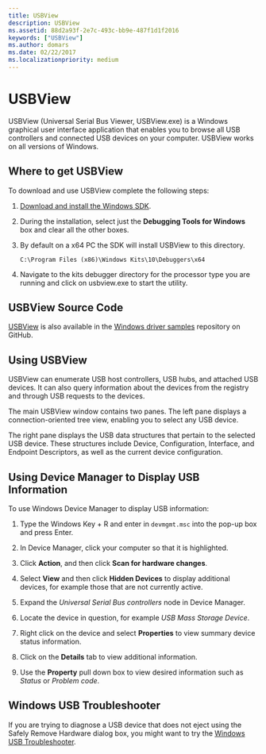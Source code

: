 ```yaml
---
title: USBView
description: USBView
ms.assetid: 88d2a93f-2e7c-493c-bb9e-487f1d1f2016
keywords: ["USBView"]
ms.author: domars
ms.date: 02/22/2017
ms.localizationpriority: medium
---
```


# USBView

USBView (Universal Serial Bus Viewer, USBView.exe) is a Windows graphical user interface application that enables you to browse all USB controllers and connected USB devices on your computer. USBView works on all versions of Windows.

## <span id="Where_to_get_USBView"></span><span id="where_to_get_usbview"></span><span id="WHERE_TO_GET_USBVIEW"></span>Where to get USBView

To download  and use USBView complete the following steps:

1. [Download and install the Windows SDK](https://developer.microsoft.com/windows/downloads/windows-10-sdk).

2. During the installation, select just the **Debugging Tools for Windows** box and clear all the other boxes.

3. By default on a x64 PC the SDK will install USBView to this directory.

   `C:\Program Files (x86)\Windows Kits\10\Debuggers\x64`

4. Navigate to the kits debugger directory for the processor type you are running and click on usbview.exe to start the utility.


## USBView Source Code

[USBView](https://go.microsoft.com/fwlink/p/?LinkId=618004) is also available in the [Windows driver samples](https://go.microsoft.com/fwlink/p/?LinkId=616507) repository on GitHub.

## <span id="using_usbview"></span><span id="USING_USBVIEW"></span>Using USBView


USBView can enumerate USB host controllers, USB hubs, and attached USB devices. It can also query information about the devices from the registry and through USB requests to the devices.

The main USBView window contains two panes. The left pane displays a connection-oriented tree view, enabling you to select any USB device.

The right pane displays the USB data structures that pertain to the selected USB device. These structures include Device, Configuration, Interface, and Endpoint Descriptors, as well as the current device configuration.


## Using Device Manager to Display USB Information

To use Windows Device Manager to display USB information:

1. Type the Windows Key + R and enter in `devmgmt.msc` into the pop-up box and press Enter.

2. In Device Manager, click your computer so that it is highlighted.

3. Click **Action**, and then click **Scan for hardware changes**.

4. Select **View** and then click **Hidden Devices** to display additional devices, for example those that are not currently active. 

5. Expand the *Universal Serial Bus controllers* node in Device Manager.

6. Locate the device in question, for example *USB Mass Storage Device*.

7. Right click on the device and select **Properties** to view summary device status information.

8. Click on the **Details** tab to view additional information. 

9. Use the **Property** pull down box to view desired information such as *Status* or *Problem code*.


## Windows USB Troubleshooter

If you are trying to diagnose a USB device that does not eject using the Safely Remove Hardware dialog box, you might want to try the [Windows USB Troubleshooter](https://support.microsoft.com/help/17614/automatically-diagnose-and-fix-windows-usb-problems).


 

 





